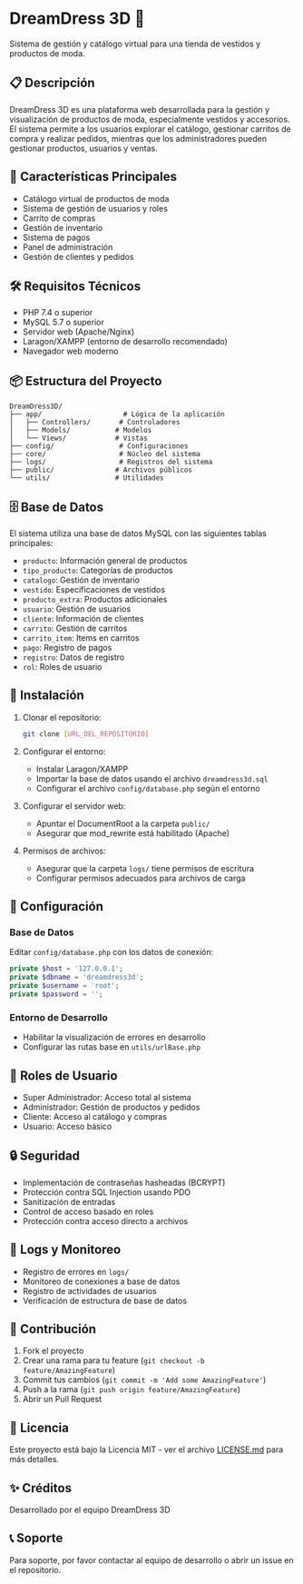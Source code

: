 # DreamDress 3D 🎨

Sistema de gestión y catálogo virtual para una tienda de vestidos y productos de moda.

## 📋 Descripción

DreamDress 3D es una plataforma web desarrollada para la gestión y visualización de productos de moda, especialmente vestidos y accesorios. El sistema permite a los usuarios explorar el catálogo, gestionar carritos de compra y realizar pedidos, mientras que los administradores pueden gestionar productos, usuarios y ventas.

## 🚀 Características Principales

- Catálogo virtual de productos de moda
- Sistema de gestión de usuarios y roles
- Carrito de compras
- Gestión de inventario
- Sistema de pagos
- Panel de administración
- Gestión de clientes y pedidos

## 🛠️ Requisitos Técnicos

- PHP 7.4 o superior
- MySQL 5.7 o superior
- Servidor web (Apache/Nginx)
- Laragon/XAMPP (entorno de desarrollo recomendado)
- Navegador web moderno

## 📦 Estructura del Proyecto

```
DreamDress3D/
├── app/                    # Lógica de la aplicación
│   ├── Controllers/       # Controladores
│   ├── Models/           # Modelos
│   └── Views/            # Vistas
├── config/                # Configuraciones
├── core/                  # Núcleo del sistema
├── logs/                  # Registros del sistema
├── public/               # Archivos públicos
└── utils/                # Utilidades
```

## 🗄️ Base de Datos

El sistema utiliza una base de datos MySQL con las siguientes tablas principales:

- `producto`: Información general de productos
- `tipo_producto`: Categorías de productos
- `catalogo`: Gestión de inventario
- `vestido`: Especificaciones de vestidos
- `producto_extra`: Productos adicionales
- `usuario`: Gestión de usuarios
- `cliente`: Información de clientes
- `carrito`: Gestión de carritos
- `carrito_item`: Items en carritos
- `pago`: Registro de pagos
- `registro`: Datos de registro
- `rol`: Roles de usuario

## 🚀 Instalación

1. Clonar el repositorio:
   ```bash
   git clone [URL_DEL_REPOSITORIO]
   ```

2. Configurar el entorno:
   - Instalar Laragon/XAMPP
   - Importar la base de datos usando el archivo `dreamdress3d.sql`
   - Configurar el archivo `config/database.php` según el entorno

3. Configurar el servidor web:
   - Apuntar el DocumentRoot a la carpeta `public/`
   - Asegurar que mod_rewrite está habilitado (Apache)

4. Permisos de archivos:
   - Asegurar que la carpeta `logs/` tiene permisos de escritura
   - Configurar permisos adecuados para archivos de carga

## 🔧 Configuración

### Base de Datos
Editar `config/database.php` con los datos de conexión:
```php
private $host = '127.0.0.1';
private $dbname = 'dreamdress3d';
private $username = 'root';
private $password = '';
```

### Entorno de Desarrollo
- Habilitar la visualización de errores en desarrollo
- Configurar las rutas base en `utils/urlBase.php`

## 👥 Roles de Usuario

- Super Administrador: Acceso total al sistema
- Administrador: Gestión de productos y pedidos
- Cliente: Acceso al catálogo y compras
- Usuario: Acceso básico

## 🔒 Seguridad

- Implementación de contraseñas hasheadas (BCRYPT)
- Protección contra SQL Injection usando PDO
- Sanitización de entradas
- Control de acceso basado en roles
- Protección contra acceso directo a archivos

## 📝 Logs y Monitoreo

- Registro de errores en `logs/`
- Monitoreo de conexiones a base de datos
- Registro de actividades de usuarios
- Verificación de estructura de base de datos

## 🤝 Contribución

1. Fork el proyecto
2. Crear una rama para tu feature (`git checkout -b feature/AmazingFeature`)
3. Commit tus cambios (`git commit -m 'Add some AmazingFeature'`)
4. Push a la rama (`git push origin feature/AmazingFeature`)
5. Abrir un Pull Request

## 📄 Licencia

Este proyecto está bajo la Licencia MIT - ver el archivo [LICENSE.md](LICENSE.md) para más detalles.

## ✨ Créditos

Desarrollado por el equipo DreamDress 3D

## 📞 Soporte

Para soporte, por favor contactar al equipo de desarrollo o abrir un issue en el repositorio. 